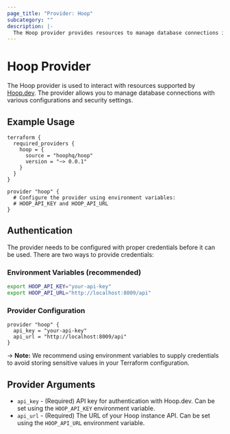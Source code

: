 ```yaml
---
page_title: "Provider: Hoop"
subcategory: ""
description: |-
  The Hoop provider provides resources to manage database connections in Hoop.dev.
---
```


# Hoop Provider

The Hoop provider is used to interact with resources supported by [Hoop.dev](https://hoop.dev). The provider allows you to manage database connections with various configurations and security settings.

## Example Usage

```hcl
terraform {
  required_providers {
    hoop = {
      source = "hoophq/hoop"
      version = "~> 0.0.1"
    }
  }
}

provider "hoop" {
  # Configure the provider using environment variables:
  # HOOP_API_KEY and HOOP_API_URL
}
```

## Authentication

The provider needs to be configured with proper credentials before it can be used. There are two ways to provide credentials:

### Environment Variables (recommended)

```bash
export HOOP_API_KEY="your-api-key"
export HOOP_API_URL="http://localhost:8009/api"
```

### Provider Configuration

```hcl
provider "hoop" {
  api_key = "your-api-key"
  api_url = "http://localhost:8009/api"
}
```

-> **Note:** We recommend using environment variables to supply credentials to avoid storing sensitive values in your Terraform configuration.

## Provider Arguments

* `api_key` - (Required) API key for authentication with Hoop.dev. Can be set using the `HOOP_API_KEY` environment variable.
* `api_url` - (Required) The URL of your Hoop instance API. Can be set using the `HOOP_API_URL` environment variable.
